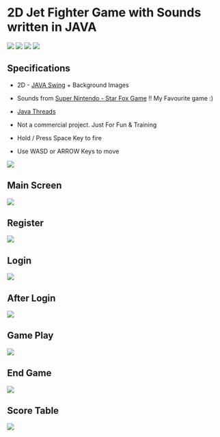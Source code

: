 # 2D Jet Fighter Game with Sounds written in JAVA

![](https://github.com/bardakcib/resources/blob/main/badges/built-with-love.svg)
![](https://github.com/bardakcib/resources/blob/main/badges/made-with-java.svg)
![](https://github.com/bardakcib/resources/blob/main/badges/Eclipse-Java-green.svg)
![](https://github.com/bardakcib/resources/blob/main/badges/java.svg)


## Specifications

* 2D - [JAVA Swing](https://www.javatpoint.com/java-swing) + Background Images
* Sounds from [Super Nintendo - Star Fox Game](https://en.wikipedia.org/wiki/Star_Fox_(1993_video_game)) !! My Favourite game :) 
* [Java Threads](https://www.w3schools.com/java/java_threads.asp)
* Not a commercial project. Just For Fun & Training


* Hold / Press Space Key to fire
* Use WASD or ARROW Keys to move

![](https://github.com/bardakcib/JetFigtherGame/blob/main/resources/JavaJetFighterBedo.gif)


## Main Screen
![](https://github.com/bardakcib/JetFigtherGame/blob/main/resources/MainPage.PNG)

## Register
![](https://github.com/bardakcib/JetFigtherGame/blob/main/resources/register.PNG)

## Login
![](https://github.com/bardakcib/JetFigtherGame/blob/main/resources/login.PNG)

## After Login
![](https://github.com/bardakcib/JetFigtherGame/blob/main/resources/Login%20Screen.png)

## Game Play
![](https://github.com/bardakcib/JetFigtherGame/blob/main/resources/Game.PNG)

## End Game
![](https://github.com/bardakcib/JetFigtherGame/blob/main/resources/rip.PNG)

## Score Table
![](https://github.com/bardakcib/JetFigtherGame/blob/main/resources/scoreTable.png)
